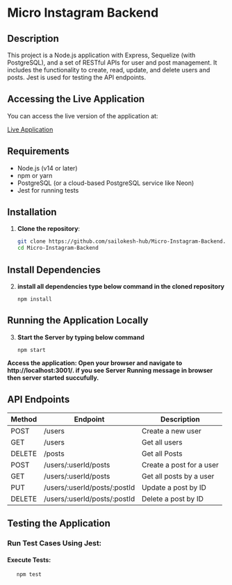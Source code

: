 # Micro Instagram Backend

## Description
This project is a Node.js application with Express, Sequelize (with PostgreSQL), and a set of RESTful APIs for user and post management. It includes the functionality to create, read, update, and delete users and posts. Jest is used for testing the API endpoints.

## Accessing the Live Application

You can access the live version of the application at:

[Live Application](https://micro-instagram-backend-git-main-sailokesh-hubs-projects.vercel.app/api)


## Requirements
- Node.js (v14 or later)
- npm or yarn
- PostgreSQL (or a cloud-based PostgreSQL service like Neon)
- Jest for running tests

## Installation

1. **Clone the repository**:
   ```bash
   git clone https://github.com/sailokesh-hub/Micro-Instagram-Backend.git
   cd Micro-Instagram-Backend

## Install Dependencies
2. **install all dependencies type below command in the cloned repository**

       npm install

## Running the Application Locally

3. **Start the Server by typing below command**

       npm start
   
 **Access the application: Open your browser and navigate to http://localhost:3001/. if you see Server Running message in browser then server started succufully.**

## API Endpoints

| Method | Endpoint                         | Description                  |
|--------|----------------------------------|------------------------------|
| POST   | /users                           | Create a new user            |
| GET    | /users                           | Get all users                |
| DELETE | /posts                           | Get all Posts                |
| POST   | /users/:userId/posts             | Create a post for a user     |
| GET    | /users/:userId/posts             | Get all posts by a user      |
| PUT    | /users/:userId/posts/:postId     | Update a post by ID          |
| DELETE | /users/:userId/posts/:postId     | Delete a post by ID          |

## Testing the Application

### Run Test Cases Using Jest:

#### Execute Tests:

       npm test

